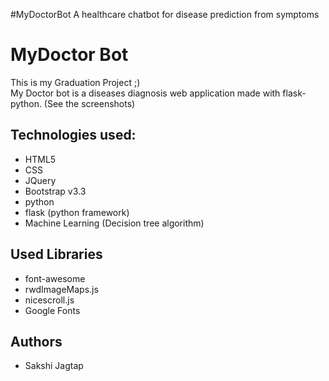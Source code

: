 
#MyDoctorBot
A healthcare chatbot for disease prediction from symptoms

# MyDoctor Bot

This is my Graduation Project ;)  
My Doctor bot is a diseases diagnosis web application made with flask-python. (See the screenshots)

## Technologies used:

* HTML5
* CSS
* JQuery
* Bootstrap v3.3
* python
* flask (python framework)
* Machine Learning (Decision tree algorithm)

## Used Libraries

* font-awesome
* rwdImageMaps.js
* nicescroll.js
* Google Fonts

## Authors

* Sakshi Jagtap



